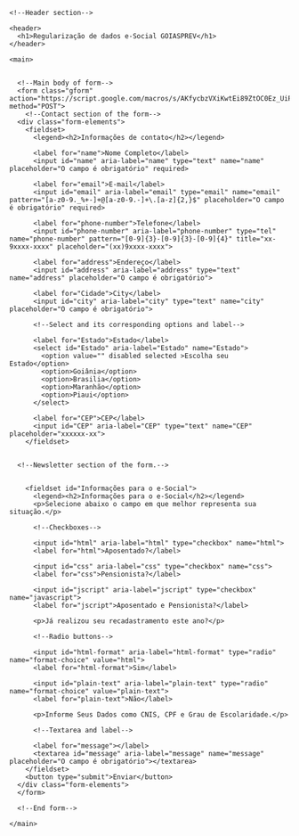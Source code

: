 <!doctype html>
<html lang="en">
<head>
  <meta charset="utf-8">
  <title>Athena Ozanich's Portfolio</title>
  <meta name="viewport" content="width=device-width, initial-scale=1.0">
  <meta name="Description" content="Online registration form, HTML, CSS, Mobile First">
  <link rel="stylesheet" href="css/normalize.css">
  <link rel="stylesheet" href="css/styles.css">
</head>
  <body>

    <!--Header section-->

    <header>
      <h1>Regularização de dados e-Social GOIASPREV</h1>
    </header>

    <main>


      <!--Main body of form-->
      <form class="gform" action="https://script.google.com/macros/s/AKfycbzVXiKwtEi89ZtOC0Ez_UiPmzDeLlYLqetn4EiDJWHjhXs25Kw/exec" method="POST">
        <!--Contact section of the form-->
      <div class="form-elements">
        <fieldset>
          <legend><h2>Informações de contato</h2></legend>

          <label for="name">Nome Completo</label>
          <input id="name" aria-label="name" type="text" name="name" placeholder="O campo é obrigatório" required>

          <label for="email">E-mail</label>
          <input id="email" aria-label="email" type="email" name="email" pattern="[a-z0-9._%+-]+@[a-z0-9.-]+\.[a-z]{2,}$" placeholder="O campo é obrigatório" required>

          <label for="phone-number">Telefone</label>
          <input id="phone-number" aria-label="phone-number" type="tel" name="phone-number" pattern="[0-9]{3}-[0-9]{3}-[0-9]{4}" title="xx-9xxxx-xxxx" placeholder="(xx)9xxxx-xxxx">

          <label for="address">Endereço</label>
          <input id="address" aria-label="address" type="text" name="address" placeholder="O campo é obrigatório">

          <label for="Cidade">City</label>
          <input id="city" aria-label="city" type="text" name="city" placeholder="O campo é obrigatório">

          <!--Select and its corresponding options and label-->

          <label for="Estado">Estado</label>
          <select id="Estado" aria-label="Estado" name="Estado">
            <option value="" disabled selected >Escolha seu Estado</option>
            <option>Goiânia</option>
            <option>Brasilia</option>
            <option>Maranhão</option>
            <option>Piaui</option>
          </select>

          <label for="CEP">CEP</label>
          <input id="CEP" aria-label="CEP" type="text" name="CEP" placeholder="xxxxxx-xx">
        </fieldset>


      <!--Newsletter section of the form.-->


        <fieldset id="Informações para o e-Social">
          <legend><h2>Informações para o e-Social</h2></legend>
          <p>Selecione abaixo o campo em que melhor representa sua situação.</p>

          <!--Checkboxes-->

          <input id="html" aria-label="html" type="checkbox" name="html">
          <label for="html">Aposentado?</label>

          <input id="css" aria-label="css" type="checkbox" name="css">
          <label for="css">Pensionista?</label>

          <input id="jscript" aria-label="jscript" type="checkbox" name="javascript">
          <label for="jscript">Aposentado e Pensionista?</label>

          <p>Já realizou seu recadastramento este ano?</p>

          <!--Radio buttons-->

          <input id="html-format" aria-label="html-format" type="radio" name="format-choice" value="html">
          <label for="html-format">Sim</label>

          <input id="plain-text" aria-label="plain-text" type="radio" name="format-choice" value="plain-text">
          <label for="plain-text">Não</label>

          <p>Informe Seus Dados como CNIS, CPF e Grau de Escolaridade.</p>

          <!--Textarea and label-->

          <label for="message"></label>
          <textarea id="message" aria-label="message" name="message" placeholder="O campo é obrigatório"></textarea>
        </fieldset>
        <button type="submit">Enviar</button>
      </div class="form-elements">
      </form>

      <!--End form-->

    </main>

   

</html>
